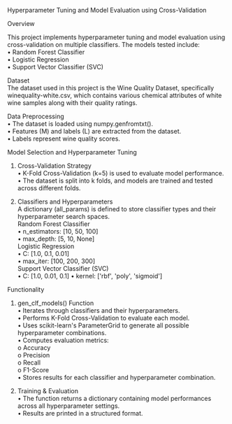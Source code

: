 Hyperparameter Tuning and Model Evaluation using Cross-Validation  

Overview   

This project implements hyperparameter tuning and model evaluation using cross-validation on multiple classifiers. The models tested include:  
•	Random Forest Classifier  
•	Logistic Regression   
•	Support Vector Classifier (SVC)   

Dataset  
The dataset used in this project is the Wine Quality Dataset, specifically winequality-white.csv, which contains various chemical attributes of white wine samples along with their quality ratings.  

Data Preprocessing   
•	The dataset is loaded using numpy.genfromtxt().  
•	Features (M) and labels (L) are extracted from the dataset.  
•	Labels represent wine quality scores.  

Model Selection and Hyperparameter Tuning  
1. Cross-Validation Strategy  
•	K-Fold Cross-Validation (k=5) is used to evaluate model performance.  
•	The dataset is split into k folds, and models are trained and tested across different folds.

2. Classifiers and Hyperparameters  
A dictionary (all_params) is defined to store classifier types and their hyperparameter search spaces.  
Random Forest Classifier  
•	n_estimators: [10, 50, 100]  
•	max_depth: [5, 10, None]  
Logistic Regression  
•	C: [1.0, 0.1, 0.01]  
•	max_iter: [100, 200, 300]   
Support Vector Classifier (SVC)   
•	C: [1.0, 0.01, 0.1]
•	kernel: ['rbf', 'poly', 'sigmoid']

Functionality  
1. gen_clf_models() Function  
•	Iterates through classifiers and their hyperparameters.  
•	Performs K-Fold Cross-Validation to evaluate each model.   
•	Uses scikit-learn's ParameterGrid to generate all possible hyperparameter combinations.  
•	Computes evaluation metrics:  
o	Accuracy  
o	Precision  
o	Recall  
o	F1-Score  
•	Stores results for each classifier and hyperparameter combination.

2. Training & Evaluation  
•	The function returns a dictionary containing model performances across all hyperparameter settings.  
•	Results are printed in a structured format.  
